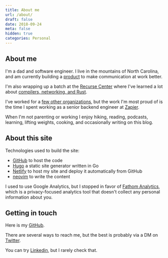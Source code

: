 ```yaml
---
title: About me
url: /about/
draft: false
date: 2018-09-24
meta: false
hidden: true
categories: Personal
---
```


## About me

I'm a dad and software engineer. I live in the mountains of North Carolina, and am currently building a [product](https://llamabox.app) to make communication at work better.

I'm also wrapping up a batch at the [Recurse Center](https://www.recurse.com/) where I've learned a lot about [compilers, networking, and Rust](/categories/recurse-center-2021/).

I've worked for a [few other organizations](https://www.linkedin.com/in/ptmalmgren/), but the work I'm most proud of is the time I spent working as a senior backend engineer at [Zapier](https://zapier.com).

When I'm not parenting or working I enjoy hiking, reading, podcasts, learning, lifting weights, cooking, and occasionally writing on this blog.

## About this site

Technologies used to build the site:

- [GitHub](https://github.com/pmalmgren/petermalmgren.com) to host the code
- [Hugo](https://gohugo.io/) a static site generator written in Go
- [Netlify](https://www.netlify.com/) to host my site and deploy it automatically from GitHub
- [neovim](https://neovim.org) to write the content

I used to use Google Analytics, but I stopped in favor of [Fathom Analytics](https://usefathom.com/), which is a privacy-focused analytics tool that doesn't collect any personal information about you.


## Getting in touch

Here is my [GitHub](https://github.com/pmalmgren).

There are several ways to reach me, but the best is probably via a DM on [Twitter](https://twitter.com/ptmalmgren).

You can try [Linkedin](https://www.linkedin.com/in/ptmalmgren/), but I rarely check that.
